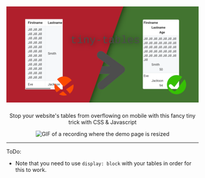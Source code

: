 <h1 align="center"><img alt="tiny-tables" src="images/repository-open-graph-image.png"></h1>

<p align="center">Stop your website's tables from overflowing on mobile with this fancy tiny trick with CSS & Javascript</p>

<p align="center"><img src="images/resize-recording.gif" alt="GIF of a recording where the demo page is resized"/></p>

---

ToDo:
* Note that you need to use `display: block` with your tables in order for this to work.